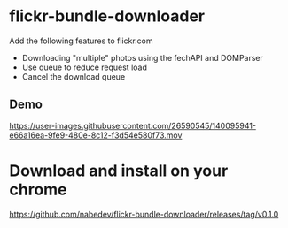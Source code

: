 # flickr-bundle-downloader

Add the following features to flickr.com
- Downloading "multiple" photos using the fechAPI and DOMParser
- Use queue to reduce request load
- Cancel the download queue

## Demo

https://user-images.githubusercontent.com/26590545/140095941-e66a16ea-9fe9-480e-8c12-f3d54e580f73.mov

# Download and install on your chrome

https://github.com/nabedev/flickr-bundle-downloader/releases/tag/v0.1.0